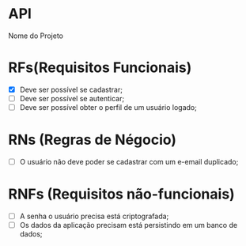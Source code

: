 # API

Nome do Projeto

# RFs(Requisitos Funcionais)
- [X] Deve ser possível se cadastrar;
- [ ] Deve ser possível se autenticar;
- [ ] Deve ser possível obter o perfil de um usuário logado;

# RNs (Regras de Négocio)
- [ ] O usuário não deve poder se cadastrar com um e-email duplicado;

# RNFs (Requisitos não-funcionais)
- [ ] A senha o usuário precisa está criptografada;
- [ ] Os dados da aplicação precisam está persistindo em um banco de dados;